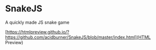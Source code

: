 # SnakeJS
A quickly made JS snake game


[https://htmlpreview.github.io/?https://github.com/acidburner/SnakeJS/blob/master/index.html](HTML Preview)
